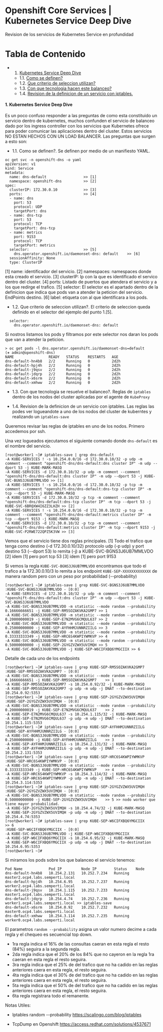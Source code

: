 
Openshift Core Services | Kubernetes Service Deep Dive
======================================================

Revision de los servicios de Kubernetes Service en profundidad

# Tabla de Contenido

- 1. [Kubernetes Service Deep Dive](#1)
  + 1.1. [Como se definen?](#1.a)
  + 1.2. [Que criterio de seleccion utilizan?](#1.b)
  + 1.3. [Con que tecnologia hacen este balanceo?](#1.c)
  + 1.4. [Revision de la definicion de un servicio con iptables.](#1.d)

#### 1. Kubernetes Service Deep Dive

Es un poco confuso responder a las preguntas de como esta constituido un servicio dentro de kubernetes, muchos confunden el servicio de balanceo dado por los ingress controller con los servicios que Kubernetes ofrece para poder comunicar las aplicaciones dentro del cluster. Estos servicios NO ESTAN HECHOS CON UN LOAD BALANCER. Las preguntas que surgen a esto son:

- 1.1. Como se definen?.
Se definen por medio de un manifiesto YAML.

```
oc get svc -n openshift-dns -o yaml
apiVersion: v1
kind: Service
metadata:
  name: dns-default                 >> [1]
  namespace: openshift-dns          >> [2]
spec:
  clusterIP: 172.30.0.10            >> [3]
  ports:                            >> [4]    
  - name: dns
    port: 53
    protocol: UDP
    targetPort: dns
  - name: dns-tcp
    port: 53
    protocol: TCP
    targetPort: dns-tcp
  - name: metrics
    port: 9153
    protocol: TCP
    targetPort: metrics
  selector:                         >> [5]
    dns.operator.openshift.io/daemonset-dns: default    >> [6]
  sessionAffinity: None
  type: ClusterIP
```

[1] name: identificador del servicio.
[2] namespaces: namespaces donde esta creado el servicio.
[3] clusterIP: Ip con la que es identificado el servico dentro del cluster.
[4] ports: Listado de puertos que atendera el servicio y a los que redirge el trafico.
[5] selector: El selector es el apartado dentro de la definicion que indica que pods van a atender la peticion del servicio. EndPoints destino.
[6] label: etiqueta con al que identificara a los pods.

- 1.2. Que criterio de seleccion utilizan?.
El criterio de seleccion queda definido en el selector del ejemplo del punto 1.[5].
```
  selector:
    dns.operator.openshift.io/daemonset-dns: default
```

Si nostros listamos los pods y filtramos por este selector nos daran los pods que van a atender la peticion.
```
> oc get pods -l dns.operator.openshift.io/daemonset-dns=default                                                                                                     (⎈ admin@openshift-dns)
NAME                READY   STATUS    RESTARTS   AGE
dns-default-hn4b8   2/2     Running   0          2d2h
dns-default-hpj4h   2/2     Running   0          2d2h
dns-default-j9qsv   2/2     Running   0          2d2h
dns-default-jdqrp   2/2     Running   0          2d2h
dns-default-x6srm   2/2     Running   0          2d2h
dns-default-xmhww   2/2     Running   0          2d2h
```

- 1.3. Con que tecnologia se resuelve el balanceo?.
Reglas de `iptables` dentro de los nodos del cluster aplicadas por el agente de `KubeProxy`

- 1.4. Revision de la definicion de un servicio con iptables.
Las reglas las podes ver logueandote a uno de los nodos del cluster de kuberntes y realizando un `iptables-save`

Queremos revisar las reglas de iptables en uno de los nodos. Primero accedemos por ssh.

Una vez logueados ejecutamos el siguiente comando donde `dns-default` es el nombre del servicio.
```
[root@worker1 ~]# iptables-save | grep dns-default
-A KUBE-SERVICES ! -s 10.254.0.0/16 -d 172.30.0.10/32 -p udp -m comment --comment "openshift-dns/dns-default:dns cluster IP" -m udp --dport 53 -j KUBE-MARK-MASQ 
-A KUBE-SERVICES -d 172.30.0.10/32 -p udp -m comment --comment "openshift-dns/dns-default:dns cluster IP" -m udp --dport 53 -j KUBE-SVC-BGNS3J6UB7MMLVDO >> [1]
-A KUBE-SERVICES ! -s 10.254.0.0/16 -d 172.30.0.10/32 -p tcp -m comment --comment "openshift-dns/dns-default:dns-tcp cluster IP" -m tcp --dport 53 -j KUBE-MARK-MASQ
-A KUBE-SERVICES -d 172.30.0.10/32 -p tcp -m comment --comment "openshift-dns/dns-default:dns-tcp cluster IP" -m tcp --dport 53 -j KUBE-SVC-6BRQXW4I6ZZ3LHZH >> [2]
-A KUBE-SERVICES ! -s 10.254.0.0/16 -d 172.30.0.10/32 -p tcp -m comment --comment "openshift-dns/dns-default:metrics cluster IP" -m tcp --dport 9153 -j KUBE-MARK-MASQ
-A KUBE-SERVICES -d 172.30.0.10/32 -p tcp -m comment --comment "openshift-dns/dns-default:metrics cluster IP" -m tcp --dport 9153 -j KUBE-SVC-P2RWE722QPZ5K3VW >> [3]
```

Vemos que el servicio tiene dos reglas principales.
[1] Todo el trafico que tenga como destino (-d 172.30.0.10/32) protocolo udp (-p udp) y port destino 53 (--dport 53) lo remita (-j) a KUBE-SVC-BGNS3J6UB7MMLVDO
[2] idem [1] pero port tcp 53
[3] idem [1] pero port 9153

Si vemos la regla `KUBE-SVC-BGNS3J6UB7MMLVDO` encontramos que todo el trafico a la 172.30.0.10/3 lo remita a  los endpoint `KUBE-SEP-XXXXXXXXXXXXX` de manera random pero con un peso por probabilidad (--probability)
```
[root@worker1 ~]# iptables-save | grep KUBE-SVC-BGNS3J6UB7MMLVDO
:KUBE-SVC-BGNS3J6UB7MMLVDO - [0:0]
-A KUBE-SERVICES -d 172.30.0.10/32 -p udp -m comment --comment "openshift-dns/dns-default:dns cluster IP" -m udp --dport 53 -j KUBE-SVC-BGNS3J6UB7MMLVDO
-A KUBE-SVC-BGNS3J6UB7MMLVDO -m statistic --mode random --probability 0.16666666651 -j KUBE-SEP-RM5SOZAKVKA2GMP7 >> 1 
-A KUBE-SVC-BGNS3J6UB7MMLVDO -m statistic --mode random --probability 0.20000000019 -j KUBE-SEP-E7N2MVG6CMQUL637 >> 2
-A KUBE-SVC-BGNS3J6UB7MMLVDO -m statistic --mode random --probability 0.25000000000 -j KUBE-SEP-AYFHHMJUNNRZIILG >> 3
-A KUBE-SVC-BGNS3J6UB7MMLVDO -m statistic --mode random --probability 0.33333333349 -j KUBE-SEP-HRC6S4KWPIYWMKVP >> 4
-A KUBE-SVC-BGNS3J6UB7MMLVDO -m statistic --mode random --probability 0.50000000000 -j KUBE-SEP-2GYGZVZWX5UVIMQH >> 5
-A KUBE-SVC-BGNS3J6UB7MMLVDO -j KUBE-SEP-W6CIFXBQ6YMGCIIX >> 6
```

Detalle de cada uno de los endpoints
```
[root@worker1 ~]# iptables-save | grep KUBE-SEP-RM5SOZAKVKA2GMP7
:KUBE-SEP-RM5SOZAKVKA2GMP7 - [0:0]
-A KUBE-SVC-BGNS3J6UB7MMLVDO -m statistic --mode random --probability 0.16666666651 -j KUBE-SEP-RM5SOZAKVKA2GMP7    >> 1
-A KUBE-SEP-RM5SOZAKVKA2GMP7 -s 10.254.0.92/32 -j KUBE-MARK-MASQ
-A KUBE-SEP-RM5SOZAKVKA2GMP7 -p udp -m udp -j DNAT --to-destination 10.254.0.92:5353
[root@worker1 ~]# iptables-save | grep KUBE-SEP-2GYGZVZWX5UVIMQH
:KUBE-SEP-2GYGZVZWX5UVIMQH - [0:0]
-A KUBE-SVC-BGNS3J6UB7MMLVDO -m statistic --mode random --probability 0.20000000019 -j KUBE-SEP-E7N2MVG6CMQUL637    >> 2
-A KUBE-SEP-E7N2MVG6CMQUL637 -s 10.254.1.115/32 -j KUBE-MARK-MASQ
-A KUBE-SEP-E7N2MVG6CMQUL637 -p udp -m udp -j DNAT --to-destination 10.254.1.115:5353
[root@worker1 ~]# iptables-save | grep KUBE-SEP-AYFHHMJUNNRZIILG
:KUBE-SEP-AYFHHMJUNNRZIILG - [0:0]
-A KUBE-SVC-BGNS3J6UB7MMLVDO -m statistic --mode random --probability 0.25000000000 -j KUBE-SEP-AYFHHMJUNNRZIILG    >> 3
-A KUBE-SEP-AYFHHMJUNNRZIILG -s 10.254.2.131/32 -j KUBE-MARK-MASQ
-A KUBE-SEP-AYFHHMJUNNRZIILG -p udp -m udp -j DNAT --to-destination 10.254.2.131:5353
[root@worker1 ~]# iptables-save | grep KUBE-SEP-HRC6S4KWPIYWMKVP
:KUBE-SEP-HRC6S4KWPIYWMKVP - [0:0]
-A KUBE-SVC-BGNS3J6UB7MMLVDO -m statistic --mode random --probability 0.33333333349 -j KUBE-SEP-HRC6S4KWPIYWMKVP    >> 4
-A KUBE-SEP-HRC6S4KWPIYWMKVP -s 10.254.3.114/32 -j KUBE-MARK-MASQ
-A KUBE-SEP-HRC6S4KWPIYWMKVP -p udp -m udp -j DNAT --to-destination 10.254.3.114:5353
[root@worker1 ~]# iptables-save | grep KUBE-SEP-2GYGZVZWX5UVIMQH
:KUBE-SEP-2GYGZVZWX5UVIMQH - [0:0]
-A KUBE-SVC-BGNS3J6UB7MMLVDO -m statistic --mode random --probability 0.50000000000 -j KUBE-SEP-2GYGZVZWX5UVIMQH    >> 5 >> nodo worker que tiene mayor probabilidad.
-A KUBE-SEP-2GYGZVZWX5UVIMQH -s 10.254.4.74/32 -j KUBE-MARK-MASQ
-A KUBE-SEP-2GYGZVZWX5UVIMQH -p udp -m udp -j DNAT --to-destination 10.254.4.74:5353
[root@worker1 ~]# iptables-save | grep KUBE-SEP-W6CIFXBQ6YMGCIIX                                                    >> 6
:KUBE-SEP-W6CIFXBQ6YMGCIIX - [0:0]
-A KUBE-SVC-BGNS3J6UB7MMLVDO -j KUBE-SEP-W6CIFXBQ6YMGCIIX                                           
-A KUBE-SEP-W6CIFXBQ6YMGCIIX -s 10.254.6.95/32 -j KUBE-MARK-MASQ
-A KUBE-SEP-W6CIFXBQ6YMGCIIX -p udp -m udp -j DNAT --to-destination 10.254.6.95:5353
[root@worker1 ~]#
```

Si miramos los pods sobre los que balanceo el servicio tenemos:
```
Pod Name            Pod IP         Node IP        Status    Node
dns-default-hn4b8   10.254.2.131   10.252.7.234   Running   master2.ocp4.labs.semperti.local
dns-default-hpj4h   10.254.6.95    10.252.7.237   Running   worker2.ocp4.labs.semperti.local
dns-default-j9qsv   10.254.1.115   10.252.7.233   Running   master1.ocp4.labs.semperti.local
dns-default-jdqrp   10.254.4.74    10.252.7.236   Running   worker1.ocp4.labs.semperti.local >> iptables-save
dns-default-x6srm   10.254.0.92    10.252.7.232   Running   master0.ocp4.labs.semperti.local
dns-default-xmhww   10.254.3.114   10.252.7.235   Running   worker0.ocp4.labs.semperti.local
```

El parametros `random --probability` asigna un valor numero decime a cada regla y el chequeo es secuencial top down. 

- 1ra regla indica el 16% de las consultas caeran en esta regla el resto (84%) seguira a la segunda regla.
- 2da regla indica que el 20% de los 84% que no cayeron en la regla 1ra caeran en esta regla el resto seguira.
- 3ra regla indica que el 25% de del trafico que no ha cadido en las reglas anteriores caera en esta regla, el resto seguira.
- 4ta regla indica que el 30% de del trafico que no ha cadido en las reglas anteriores caera en esta regla, el resto seguira.
- 5ta regla indica que el 50% de del trafico que no ha cadido en las reglas anteriores caera en esta regla, el resto seguira.
- 6ta regla registrara todo el remanente.


Notas Utiles:
- Iptables random --probability
    https://scalingo.com/blog/iptables

- TcpDump en Openshift
    https://access.redhat.com/solutions/4537671